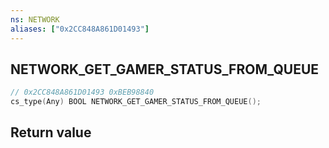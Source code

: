 ```yaml
---
ns: NETWORK
aliases: ["0x2CC848A861D01493"]
---
```

## NETWORK_GET_GAMER_STATUS_FROM_QUEUE

```c
// 0x2CC848A861D01493 0xBEB98840
cs_type(Any) BOOL NETWORK_GET_GAMER_STATUS_FROM_QUEUE();
```

## Return value
